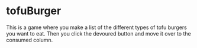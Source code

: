 # tofuBurger

This is a game where you make a list of the different types of tofu burgers you want to eat. 
Then you click the devoured button and move it over to the consumed column. 
